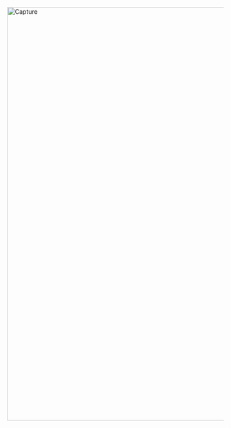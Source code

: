 <img width="960" alt="Capture" src="https://github.com/user-attachments/assets/787f07c1-a634-4546-ac3b-78ae1192bd23" />
